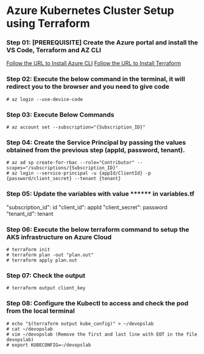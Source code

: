 # Azure Kubernetes Cluster Setup using Terraform

### Step 01: [PREREQUISITE] Create the Azure portal and install the VS Code, Terraform and AZ CLI

[Follow the URL to Install Azure CLI](https://learn.microsoft.com/en-us/cli/azure/install-azure-cli-linux?pivots=apt)
[Follow the URL to Install Terraform](https://developer.hashicorp.com/terraform/install)

### Step 02: Execute the below command in the terminal, it will redirect you to the browser and you need to give code
```shell
# az login --use-device-code
```

### Step 03: Execute Below Commands 
```shell
# az account set --subscription="{Subscription_ID}"
```

### Step 04: Create the Service Principal by passing the values obtained from the previous step (appId, password, tenant).
```shell
# az ad sp create-for-rbac --role="Contributor" --scopes="/subscriptions/{Subscription_ID}"
# az login --service-principal -u {appId/ClientId} -p {password/client_secret} --tenant {tenant}
```

### Step 05: Update the variables with value ****** in variables.tf
"subscription_id": id
"client_id": appId
"client_secret": password
"tenant_id": tenant

### Step 06: Execute the below terraform command to setup the AKS infrastructure on Azure Cloud
```shell
# terraform init
# terraform plan -out "plan.out"
# terraform apply plan.out
```

### Step 07: Check the output <variable name>
```shell
# terraform output client_key
```

### Step 08: Configure the Kubectl to access and check the pod from the local terminal
```shell
# echo "$(terraform output kube_config)" > ~/devopslab
# cat ~/devopslab
# vim ~/devopslab (Remove the first and last line with EOT in the file devopslab)
# export KUBECONFIG=~/devopslab
```

